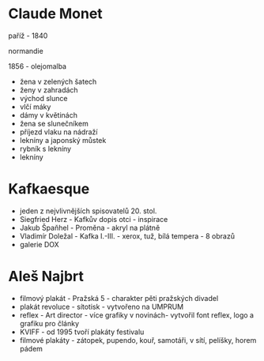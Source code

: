 # Claude Monet

paříž - 1840

normandie

1856 - olejomalba

- žena v zelených šatech
- ženy v zahradách
- východ slunce
- vlčí máky
- dámy v květinách
- žena se slunečníkem
- příjezd vlaku na nádraží
- lekníny a japonský můstek
- rybník s lekníny
- lekníny

# Kafkaesque

- jeden z nejvlivnějších spisovatelů 20. stol.
- Siegfried Herz - Kafkův dopis otci - inspirace
- Jakub Špaňhel - Proměna - akryl na plátně
- Vladimír Doležal - Kafka I.-III. - xerox, tuž, bílá tempera - 8 obrazů
- galerie DOX

# Aleš Najbrt

- filmový plakát - Pražská 5 - charakter pěti pražských divadel
- plakát revoluce - sítotisk - vytvořeno na UMPRUM
- reflex - Art director - více grafiky v novinách- vytvořil font reflex, logo a grafiku pro články
- KVIFF - od 1995 tvoří plakáty festivalu
- filmové plakáty - zátopek, pupendo, kouř, samotáři, v sítí, pelíšky, horem pádem